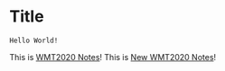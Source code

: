 # Title
```
Hello World!
```

This is [WMT2020 Notes](WMT2020Notes)!
This is [New WMT2020 Notes](WMT2020Notes/index)!
